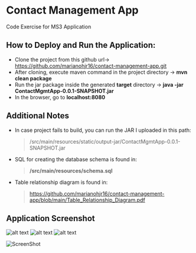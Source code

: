 # Contact Management App
Code Exercise for MS3 Application

## How to Deploy and Run the Application:
 - Clone the project from this github url-> https://github.com/marianohjr16/contact-management-app.git
 - After cloning, execute maven command in the project directory -> **mvn clean package**
 - Run the jar package inside the generated **target** directory -> **java -jar ContactMgmtApp-0.0.1-SNAPSHOT.jar**
 - In the browser, go to **localhost:8080**

## Additional Notes
  - In case project fails to build, you can run the JAR I uploaded in this path:
    > /src/main/resources/static/output-jar/ContactMgmtApp-0.0.1-SNAPSHOT.jar
  - SQL for creating the database schema is found in:
    > <strong>/src/main/resources/schema.sql</strong>
  - Table relationship diagram is found in:
    > https://github.com/marianohjr16/contact-management-app/blob/main/Table_Relationship_Diagram.pdf
 
## Application Screenshot
 ![alt text](https://github.com/marianohjr16/contact-management-app/tree/main/src/main/resources/static/md-img/searchpage.jpg?raw=true)
 ![alt text](https://github.com/marianohjr16/contact-management-app/tree/main/src/main/resources/static/md-img/new-contact.JPG?raw=true)
 ![alt text](https://github.com/marianohjr16/contact-management-app/tree/main/src/main/resources/static/md-img/upd-contact.JPG?raw=true)
 
 ![ScreenShot](https://github.com/marianohjr16/contact-management-app/tree/main/src/main/resources/static/md-img/searchpage.jpg)
